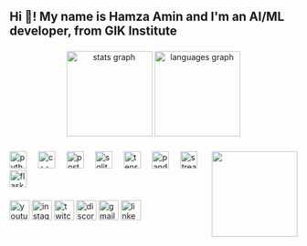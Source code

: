 <h2 align="left">Hi 👋! My name is Hamza Amin and I'm an AI/ML developer, from GIK Institute</h2>

###

<div align="center">

<img src="https://github-readme-stats.vercel.app/api?username=hamzaamin&hide_title=false&hide_rank=false&show_icons=true&include_all_commits=true&count_private=true&disable_animations=false&theme=dracula&locale=en&hide_border=false" height="150" alt="stats graph" />

<img src="https://github-readme-stats.vercel.app/api/top-langs?username=hamzaamin&locale=en&hide_title=false&layout=compact&card_width=320&langs_count=5&theme=dracula&hide_border=false" height="150" alt="languages graph" />

</div>

###

<img align="right" height="150" src="https://i.imgflip.com/65efzo.gif" />

###

<div align="left">

<img src="https://cdn.jsdelivr.net/gh/devicons/devicon/icons/python/python-original.svg" height="30" alt="python logo" />

<img width="12" />

<img src="https://cdn.jsdelivr.net/gh/devicons/devicon/icons/cplusplus/cplusplus-original.svg" height="30" alt="c++ logo" />

<img width="12" />

<img src="https://cdn.jsdelivr.net/gh/devicons/devicon/icons/postgresql/postgresql-original.svg" height="30" alt="postgresql logo" />

<img width="12" />

<img src="https://cdn.jsdelivr.net/gh/devicons/devicon/icons/sqlite/sqlite-original.svg" height="30" alt="sqlite logo" />

<img width="12" />

<img src="https://cdn.jsdelivr.net/gh/devicons/devicon/icons/tensorflow/tensorflow-original.svg" height="30" alt="tensorflow logo" />

<img width="12" />

<img src="https://cdn.jsdelivr.net/gh/devicons/devicon/icons/pandas/pandas-original.svg" height="30" alt="pandas logo" />

<img width="12" />

<img src="https://cdn.jsdelivr.net/gh/devicons/devicon/icons/streamlit/streamlit-original.svg" height="30" alt="streamlit logo" />

<img width="12" />

<img src="https://cdn.jsdelivr.net/gh/devicons/devicon/icons/flask/flask-original.svg" height="30" alt="flask logo" />

</div>

###

<div align="left">

<img src="https://img.shields.io/static/v1?message=Youtube&logo=youtube&label=&color=FF0000&logoColor=white&labelColor=&style=for-the-badge" height="35" alt="youtube logo" />

<img src="https://img.shields.io/static/v1?message=Instagram&logo=instagram&label=&color=E4405F&logoColor=white&labelColor=&style=for-the-badge" height="35" alt="instagram logo" />

<img src="https://img.shields.io/static/v1?message=Twitch&logo=twitch&label=&color=9146FF&logoColor=white&labelColor=&style=for-the-badge" height="35" alt="twitch logo" />

<img src="https://img.shields.io/static/v1?message=Discord&logo=discord&label=&color=7289DA&logoColor=white&labelColor=&style=for-the-badge" height="35" alt="discord logo" />

<img src="https://img.shields.io/static/v1?message=Gmail&logo=gmail&label=&color=D14836&logoColor=white&labelColor=&style=for-the-badge" height="35" alt="gmail logo" />

<img src="https://img.shields.io/static/v1?message=LinkedIn&logo=linkedin&label=&color=0077B5&logoColor=white&labelColor=&style=for-the-badge" height="35" alt="linkedin logo" />

</div>

###

<br clear="both">

